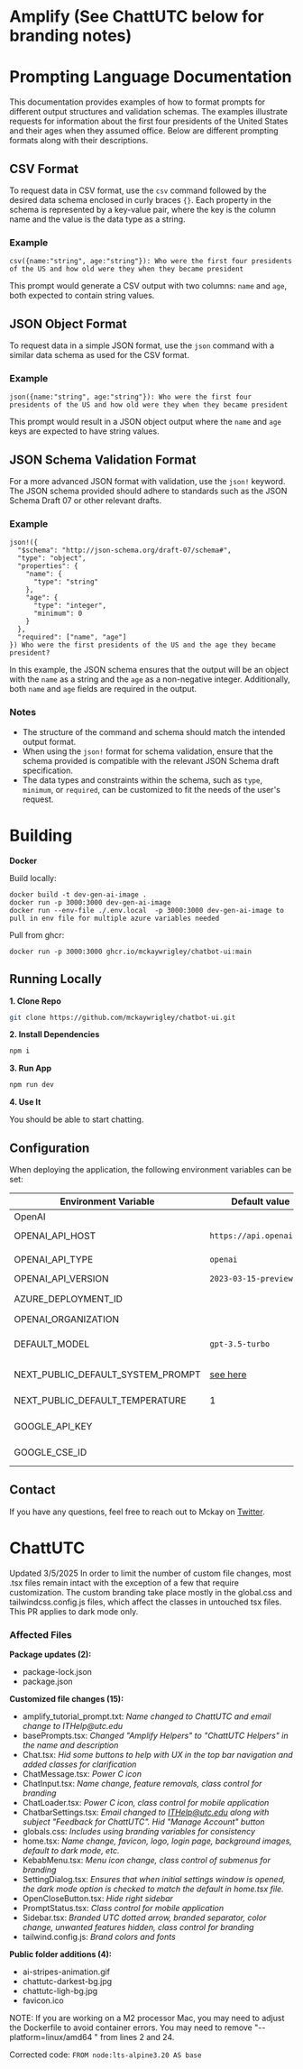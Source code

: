 # Amplify (See ChattUTC below for branding notes)

# Prompting Language Documentation

This documentation provides examples of how to format prompts for different output structures and validation schemas. The examples illustrate requests for information about the first four presidents of the United States and their ages when they assumed office. Below are different prompting formats along with their descriptions.

## CSV Format

To request data in CSV format, use the `csv` command followed by the desired data schema enclosed in curly braces `{}`. Each property in the schema is represented by a key-value pair, where the key is the column name and the value is the data type as a string.

### Example
```plaintext
csv({name:"string", age:"string"}): Who were the first four presidents of the US and how old were they when they became president
```
This prompt would generate a CSV output with two columns: `name` and `age`, both expected to contain string values.

## JSON Object Format

To request data in a simple JSON format, use the `json` command with a similar data schema as used for the CSV format.

### Example
```plaintext
json({name:"string", age:"string"}): Who were the first four presidents of the US and how old were they when they became president
```
This prompt would result in a JSON object output where the `name` and `age` keys are expected to have string values.

## JSON Schema Validation Format

For a more advanced JSON format with validation, use the `json!` keyword. The JSON schema provided should adhere to standards such as the JSON Schema Draft 07 or other relevant drafts.

### Example
```plaintext
json!({
  "$schema": "http://json-schema.org/draft-07/schema#",
  "type": "object",
  "properties": {
    "name": {
      "type": "string"
    },
    "age": {
      "type": "integer",
      "minimum": 0
    }
  },
  "required": ["name", "age"]
}) Who were the first presidents of the US and the age they became president?
```
In this example, the JSON schema ensures that the output will be an object with the `name` as a string and the `age` as a non-negative integer. Additionally, both `name` and `age` fields are required in the output.

### Notes
- The structure of the command and schema should match the intended output format.
- When using the `json!` format for schema validation, ensure that the schema provided is compatible with the relevant JSON Schema draft specification.
- The data types and constraints within the schema, such as `type`, `minimum`, or `required`, can be customized to fit the needs of the user's request.

# Building

**Docker**

Build locally:

```shell
docker build -t dev-gen-ai-image .
docker run -p 3000:3000 dev-gen-ai-image
docker run --env-file ./.env.local  -p 3000:3000 dev-gen-ai-image to pull in env file for multiple azure variables needed
```

Pull from ghcr:

```
docker run -p 3000:3000 ghcr.io/mckaywrigley/chatbot-ui:main
```

## Running Locally

**1. Clone Repo**

```bash
git clone https://github.com/mckaywrigley/chatbot-ui.git
```

**2. Install Dependencies**

```bash
npm i
```

**3. Run App**

```bash
npm run dev
```

**4. Use It**

You should be able to start chatting.

## Configuration

When deploying the application, the following environment variables can be set:

| Environment Variable              | Default value                  | Description                                                                                                                               |
| --------------------------------- | ------------------------------ | ----------------------------------------------------------------------------------------------------------------------------------------- |
OpenAI                                                                                   |
| OPENAI_API_HOST                   | `https://api.openai.com`       | The base url, for Azure use `https://<endpoint>.openai.azure.com`                                                                         |
| OPENAI_API_TYPE                   | `openai`                       | The API type, options are `openai` or `azure`                                                                                             |
| OPENAI_API_VERSION                | `2023-03-15-preview`           | Only applicable for Azure OpenAI                                                                                                          |
| AZURE_DEPLOYMENT_ID               |                                | Needed when Azure OpenAI, Ref [Azure OpenAI API](https://learn.microsoft.com/zh-cn/azure/cognitive-services/openai/reference#completions) |
| OPENAI_ORGANIZATION               |                                | Your OpenAI organization ID                                                                                                               |
| DEFAULT_MODEL                     | `gpt-3.5-turbo`                | The default model to use on new conversations, for Azure use `gpt-35-turbo`                                                               |
| NEXT_PUBLIC_DEFAULT_SYSTEM_PROMPT | [see here](utils/app/const.ts) | The default system prompt to use on new conversations                                                                                     |
| NEXT_PUBLIC_DEFAULT_TEMPERATURE   | 1                              | The default temperature to use on new conversations                                                                                       |
| GOOGLE_API_KEY                    |                                | See [Custom Search JSON API documentation][GCSE]                                                                                          |
| GOOGLE_CSE_ID                     |                                | See [Custom Search JSON API documentation][GCSE]                                                                                          |

## Contact

If you have any questions, feel free to reach out to Mckay on [Twitter](https://twitter.com/mckaywrigley).

[GCSE]: https://developers.google.com/custom-search/v1/overview

# ChattUTC

Updated 3/5/2025
In order to limit the number of custom file changes, most .tsx files remain intact with the exception of a few that require customization. The custom branding take place mostly in the global.css and tailwindcss.config.js files, which affect the classes in untouched tsx files. This PR applies to dark mode only.

### Affected Files

**Package updates (2):**
- package-lock.json
- package.json

**Customized file changes (15):**
- amplify_tutorial_prompt.txt: _Name changed to ChattUTC and email change to ITHelp@utc.edu_
- basePrompts.tsx:  _Changed "Amplify Helpers" to "ChattUTC Helpers" in the name and description_
- Chat.tsx: _Hid some buttons to help with UX in the top bar navigation and added classes for clarification_
- ChatMessage.tsx: _Power C icon_
- ChatInput.tsx: _Name change, feature removals, class control for branding_
- ChatLoader.tsx: _Power C icon, class control for mobile application_
- ChatbarSettings.tsx: _Email changed to ITHelp@utc.edu along with subject "Feedback for ChattUTC". Hid "Manage Account" button_
- globals.css: _Includes using branding variables for consistency_
- home.tsx: _Name change, favicon, logo, login page, background images, default to dark mode, etc._
- KebabMenu.tsx: _Menu icon change, class control of submenus for branding_
- SettingDialog.tsx: _Ensures that when initial settings window is opened, the dark mode option is checked to match the default in home.tsx file._
- OpenCloseButton.tsx: _Hide right sidebar_
- PromptStatus.tsx:  _Class control for mobile application_
- Sidebar.tsx: _Branded UTC dotted arrow, branded separator, color change, unwanted features hidden, class control for branding_
- tailwind.config.js: _Brand colors and fonts_

**Public folder additions (4):**
- ai-stripes-animation.gif
- chattutc-darkest-bg.jpg
- chattutc-ligh-bg.jpg
- favicon.ico



NOTE: If you are working on a M2 processor Mac, you may need to adjust the Dockerfile to avoid container errors. You may need to remove "--platform=linux/amd64 " from lines 2 and 24.

Corrected code: 
    `FROM node:lts-alpine3.20 AS base`
